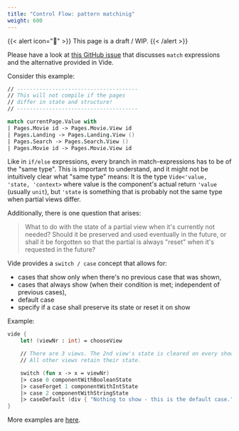 ```yaml
---
title: "Control Flow: pattern matchinig"
weight: 600
---
```


{{< alert icon="🚧" >}}
This page is a draft / WIP.
{{< /alert >}}

Please have a look at [this GitHub issue](https://github.com/vide-collabo/vide/issues/4) that discusses `match` expressions and the alternative provided in Vide.

Consider this example:

```fsharp
// --------------------------------------
// This will not compile if the pages
// differ in state and structure!
// --------------------------------------

match currentPage.Value with
| Pages.Movie id -> Pages.Movie.View id
| Pages.Landing -> Pages.Landing.View ()
| Pages.Search -> Pages.Search.View ()
| Pages.Movie id -> Pages.Movie.View id
```

Like in `if/else` expressions, every branch in match-expressions has to be of the "same type". This is important to understand, and it might not be intuitively clear what "same type" means: It is the type `Vide<'value, 'state, 'context>` where value is the component's actual return `'value` (usually `unit`), but `'state` is something that is probably not the same type when partial views differ.

Additionally, there is one question that arises:

> What to do with the state of a partial view when it's currently not needed? Should it be preserved and used eventually in the future, or shall it be forgotten so that the partial is always "reset" when it's requested in the future?

Vide provides a `switch / case` concept that allows for:

* cases that show only when there's no previous case that was shown,
* cases that always show (when their condition is met; independent of previous cases),
* default case
* specify if a case shall preserve its state or reset it on show

Example:

```fsharp
vide {
    let! (viewNr : int) = chooseView

    // There are 3 views. The 2nd view's state is cleared on every show.
    // All other views retain their state.

    switch (fun x -> x = viewNr)
    |> case 0 componentWithBooleanState
    |> caseForget 1 componentWithIntState
    |> case 2 componentWithStringState
    |> caseDefault (div { "Nothing to show - this is the default case." })
}
```

More examples are [here](https://github.com/vide-collabo/Vide/blob/main/Vide.UI/Vide.UI.Fable/src/DevApp/src/UseCases/ControlFlow.fs#L90).
